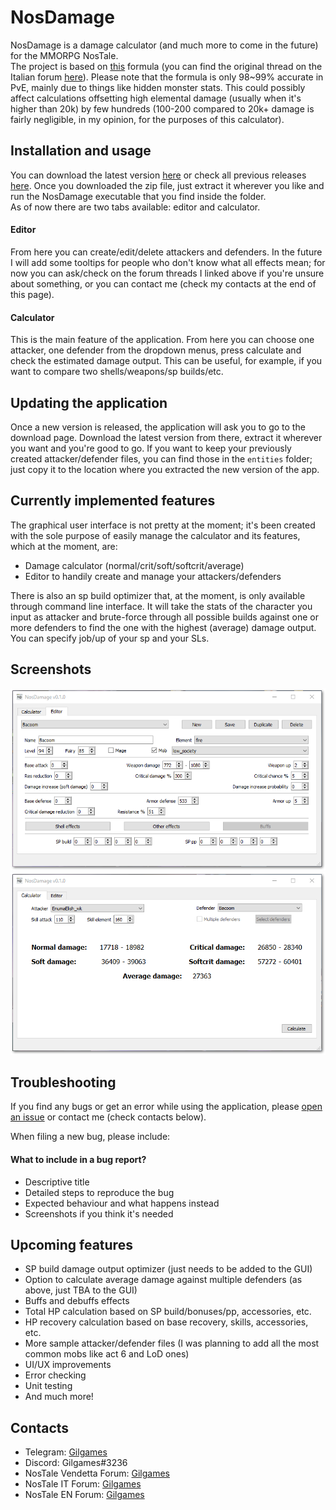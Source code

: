 # NosDamage

NosDamage is a damage calculator (and much more to come in the future) for the
MMORPG NosTale.  
The project is based on [this](https://forum.vendettagn.com/index.php?/topic/2749-formula-damage/)
formula (you can find the original thread on the Italian forum
[here](https://board.it.nostale.gameforge.com/index.php/Thread/88530-Formula-del-Danno-Aggiornata-e-ancora-in-fase-di-aggiornamento/)).
Please note that the formula is only 98~99% accurate in PvE, mainly due to things like
hidden monster stats. This could possibly affect calculations offsetting high
elemental damage (usually when it's higher than 20k) by few hundreds (100-200
compared to 20k+ damage is fairly negligible, in my opinion, for the purposes of
this calculator).

## Installation and usage
You can download the latest version [here](https://github.com/Gilgames000/nos-damage/releases/download/v0.1.0-beta/NosDamage.zip)
or check all previous releases [here](https://github.com/Gilgames000/nos-damage/releases).
Once you downloaded the zip file, just extract it wherever you like and run the NosDamage
executable that you find inside the folder.  
As of now there are two tabs available: editor and calculator.

#### Editor
From here you can create/edit/delete attackers and defenders. In the future I will add some
tooltips for people who don't know what all effects mean; for now you can ask/check on the 
forum threads I linked above if you're unsure about something, or you can contact me (check my
contacts at the end of this page).

#### Calculator
This is the main feature of the application. From here you can choose one attacker, one 
defender from the dropdown menus, press calculate and check the estimated damage output.
This can be useful, for example, if you want to compare two shells/weapons/sp builds/etc.
 
## Updating the application
Once a new version is released, the application will ask you to go to the download page.
Download the latest version from there, extract it wherever you want and you're good to go.
If you want to keep your previously created attacker/defender files, you can find those
in the `entities` folder; just copy it to the location where you extracted the new version
of the app.

## Currently implemented features
The graphical user interface is not pretty at the moment; it's been created with the sole
purpose of easily manage the calculator and its features, which at the moment, are:

- Damage calculator (normal/crit/soft/softcrit/average)
- Editor to handily create and manage your attackers/defenders

There is also an sp build optimizer that, at the moment, is only available through
command line interface. It will take the stats of the character you input as
attacker and brute-force through all possible builds against one or more defenders to find
the one with the highest (average) damage output.
You can specify job/up of your sp and your SLs.

## Screenshots
![](screenshots/editor.png)
![](screenshots/calculator.png)

## Troubleshooting
If you find any bugs or get an error while using the application, please
[open an issue](https://github.com/Gilgames000/nos-damage/issues)
or contact me (check contacts below).  

When filing a new bug, please include:

#### What to include in a bug report?
- Descriptive title
- Detailed steps to reproduce the bug
- Expected behaviour and what happens instead
- Screenshots if you think it's needed

## Upcoming features
- SP build damage output optimizer (just needs to be added to the GUI)
- Option to calculate average damage against multiple defenders (as above, just
  TBA to the GUI)
- Buffs and debuffs effects
- Total HP calculation based on SP build/bonuses/pp, accessories, etc.
- HP recovery calculation based on base recovery, skills, accessories, etc.
- More sample attacker/defender files (I was planning to add all the most common
  mobs like act 6 and LoD ones)
- UI/UX improvements
- Error checking
- Unit testing
- And much more!  

## Contacts
- Telegram: [Gilgames](https://t.me/Gilgames)
- Discord: Gilgames#3236
- NosTale Vendetta Forum: [Gilgames](https://forum.vendettagn.com/index.php?/profile/4671-gilgames/)
- NosTale IT Forum: [Gilgames](https://board.it.nostale.gameforge.com/index.php/User/45597-Gilgames/)
- NosTale EN Forum: [Gilgames](https://board.en.nostale.gameforge.com/index.php/User/34739-Gilgames/)